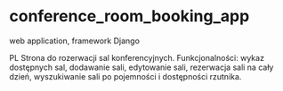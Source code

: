 # conference_room_booking_app
web application, framework Django


PL
Strona do rozerwacji sal konferencyjnych.
Funkcjonalności: wykaz dostępnych sal, dodawanie sali, edytowanie sali, rezerwacja sali na cały dzień, wyszukiwanie sali po pojemności i dostępności rzutnika.

